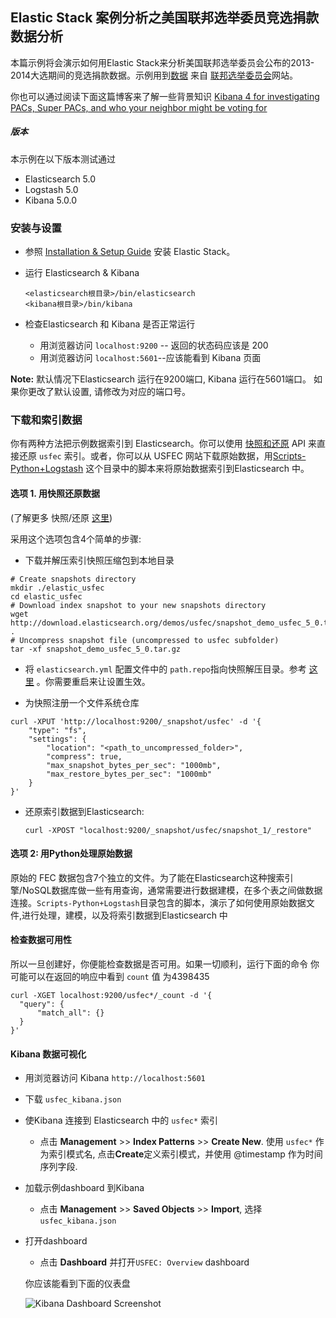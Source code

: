 ## Elastic Stack 案例分析之美国联邦选举委员竞选捐款数据分析

本篇示例将会演示如何用Elastic Stack来分析美国联邦选举委员会公布的2013-2014大选期间的竞选捐款数据。示例用到[数据](http://www.fec.gov/finance/disclosure/ftpdet.shtml#a2013_2014) 来自 [联邦选举委员会](http://www.fec.gov/finance/disclosure/ftpdet.shtml)网站。

你也可以通过阅读下面这篇博客来了解一些背景知识
[Kibana 4 for investigating PACs, Super PACs, and who your neighbor might be voting for](http://www.elasticsearch.org/blog/kibana-4-for-investigating-pacs-super-pacs-and-your-neighbors/)

##### 版本
本示例在以下版本测试通过

- Elasticsearch 5.0
- Logstash 5.0
- Kibana 5.0.0

### 安装与设置
* 参照 [Installation & Setup Guide](../installation_and_setup.md) 安装 Elastic Stack。

* 运行 Elasticsearch & Kibana
  ```
  <elasticsearch根目录>/bin/elasticsearch
  <kibana根目录>/bin/kibana
  ```

* 检查Elasticsearch 和 Kibana 是否正常运行
  - 用浏览器访问 `localhost:9200` -- 返回的状态码应该是 200 
  - 用浏览器访问 `localhost:5601`--应该能看到 Kibana 页面

 **Note:** 默认情况下Elasticsearch 运行在9200端口, Kibana 运行在5601端口。 如果你更改了默认设置, 请修改为对应的端口号。


### 下载和索引数据

你有两种方法把示例数据索引到 Elasticsearch。你可以使用 [快照和还原](https://www.elastic.co/guide/en/elasticsearch/reference/current/modules-snapshots.html) API 来直接还原 `usfec` 索引。或者，你可以从 USFEC 网站下载原始数据，用[Scripts-Python+Logstash](https://github.com/elastic/examples/tree/master/ElasticStack_usfec/Scripts-Python+Logstash) 这个目录中的脚本来将原始数据索引到Elasticsearch 中。


#### 选项 1. 用快照还原数据
(了解更多 快照/还原 [这里](https://www.elastic.co/guide/en/elasticsearch/reference/current/modules-snapshots.html))

采用这个选项包含4个简单的步骤:

  * 下载并解压索引快照压缩包到本地目录
  
  ```shell
  # Create snapshots directory
  mkdir ./elastic_usfec
  cd elastic_usfec
  # Download index snapshot to your new snapshots directory
  wget http://download.elasticsearch.org/demos/usfec/snapshot_demo_usfec_5_0.tar.gz .
  # Uncompress snapshot file (uncompressed to usfec subfolder)
  tar -xf snapshot_demo_usfec_5_0.tar.gz
  ```
  * 将 `elasticsearch.yml` 配置文件中的 `path.repo`指向快照解压目录。参考 [这里](https://www.elastic.co/guide/en/elasticsearch/reference/current/modules-snapshots.html#_shared_file_system_repository) 。你需要重启来让设置生效。

  * 为快照注册一个文件系统仓库
  ```shell
  curl -XPUT 'http://localhost:9200/_snapshot/usfec' -d '{
      "type": "fs",
      "settings": {
          "location": "<path_to_uncompressed_folder>",
          "compress": true,
          "max_snapshot_bytes_per_sec": "1000mb",
          "max_restore_bytes_per_sec": "1000mb"
      }
  }'
  ```

  * 还原索引数据到Elasticsearch:
    ```shell
    curl -XPOST "localhost:9200/_snapshot/usfec/snapshot_1/_restore"
    ```


#### 选项 2: 用Python处理原始数据

原始的 FEC 数据包含7个独立的文件。为了能在Elasticsearch这种搜索引擎/NoSQL数据库做一些有用查询，通常需要进行数据建模，在多个表之间做数据连接。`Scripts-Python+Logstash`目录包含的脚本，演示了如何使用原始数据文件,进行处理，建模，以及将索引数据到Elasticsearch 中

#### 检查数据可用性

所以一旦创建好，你便能检查数据是否可用。如果一切顺利，运行下面的命令 你可能可以在返回的响应中看到 `count` 值 为4398435 

  ```shell
  curl -XGET localhost:9200/usfec*/_count -d '{
  	"query": {
  		"match_all": {}
  	}
  }'
  ```

####  Kibana 数据可视化
* 用浏览器访问 Kibana `http://localhost:5601`
* 下载 `usfec_kibana.json` 
* 使Kibana 连接到 Elasticsearch 中的 `usfec*` 索引
    * 点击 **Management**  >> **Index Patterns**  >> **Create New**. 使用 `usfec*` 作为索引模式名, 点击**Create**定义索引模式，并使用 @timestamp 作为时间序列字段.
* 加载示例dashboard 到Kibana
    * 点击 **Management**  >> **Saved Objects**  >> **Import**, 选择`usfec_kibana.json`
* 打开dashboard
    * 点击 **Dashboard** 并打开`USFEC: Overview` dashboard

    你应该能看到下面的仪表盘

    ![Kibana Dashboard Screenshot](https://github.com/elastic/examples/blob/master/ElasticStack_usfec/usfec_dashboard.jpg?raw=true)
